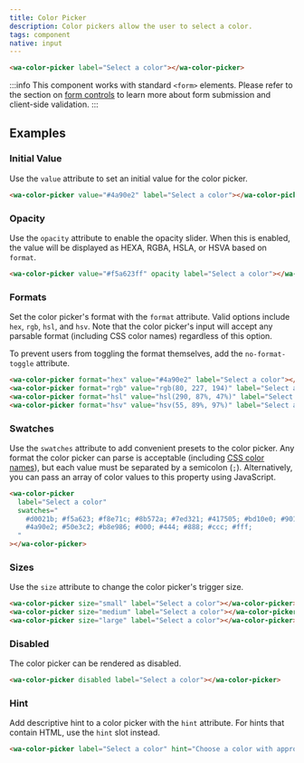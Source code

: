```yaml
---
title: Color Picker
description: Color pickers allow the user to select a color.
tags: component
native: input
---
```


```html {.example}
<wa-color-picker label="Select a color"></wa-color-picker>
```

:::info
This component works with standard `<form>` elements. Please refer to the section on [form controls](/docs/form-controls) to learn more about form submission and client-side validation.
:::

## Examples

### Initial Value

Use the `value` attribute to set an initial value for the color picker.

```html {.example}
<wa-color-picker value="#4a90e2" label="Select a color"></wa-color-picker>
```

### Opacity

Use the `opacity` attribute to enable the opacity slider. When this is enabled, the value will be displayed as HEXA, RGBA, HSLA, or HSVA based on `format`.

```html {.example}
<wa-color-picker value="#f5a623ff" opacity label="Select a color"></wa-color-picker>
```

### Formats

Set the color picker's format with the `format` attribute. Valid options include `hex`, `rgb`, `hsl`, and `hsv`. Note that the color picker's input will accept any parsable format (including CSS color names) regardless of this option.

To prevent users from toggling the format themselves, add the `no-format-toggle` attribute.

```html {.example}
<wa-color-picker format="hex" value="#4a90e2" label="Select a color"></wa-color-picker>
<wa-color-picker format="rgb" value="rgb(80, 227, 194)" label="Select a color"></wa-color-picker>
<wa-color-picker format="hsl" value="hsl(290, 87%, 47%)" label="Select a color"></wa-color-picker>
<wa-color-picker format="hsv" value="hsv(55, 89%, 97%)" label="Select a color"></wa-color-picker>
```

### Swatches

Use the `swatches` attribute to add convenient presets to the color picker. Any format the color picker can parse is acceptable (including [CSS color names](https://www.w3schools.com/colors/colors_names.asp)), but each value must be separated by a semicolon (`;`). Alternatively, you can pass an array of color values to this property using JavaScript.

```html {.example}
<wa-color-picker
  label="Select a color"
  swatches="
    #d0021b; #f5a623; #f8e71c; #8b572a; #7ed321; #417505; #bd10e0; #9013fe;
    #4a90e2; #50e3c2; #b8e986; #000; #444; #888; #ccc; #fff;
  "
></wa-color-picker>
```

### Sizes

Use the `size` attribute to change the color picker's trigger size.

```html {.example}
<wa-color-picker size="small" label="Select a color"></wa-color-picker>
<wa-color-picker size="medium" label="Select a color"></wa-color-picker>
<wa-color-picker size="large" label="Select a color"></wa-color-picker>
```

### Disabled

The color picker can be rendered as disabled.

```html {.example}
<wa-color-picker disabled label="Select a color"></wa-color-picker>
```

### Hint

Add descriptive hint to a color picker with the `hint` attribute. For hints that contain HTML, use the `hint` slot instead.

```html {.example}
<wa-color-picker label="Select a color" hint="Choose a color with appropate contrast!"></wa-color-picker>
```
